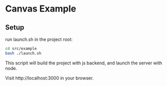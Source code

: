 # Canvas Example

## Setup

run launch.sh in the project root:

```bash
cd src/example
bash ./launch.sh
``` 

This scripit will build the project with js backend, and launch the server with node.

Visit http://localhost:3000 in your browser.


